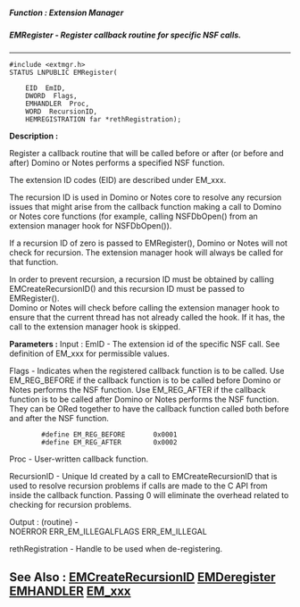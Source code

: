 ##### Function : Extension Manager
##### EMRegister - Register callback routine for specific NSF calls.
---
```
#include <extmgr.h>
STATUS LNPUBLIC EMRegister(

	EID  EmID,
	DWORD  Flags,
	EMHANDLER  Proc,
	WORD  RecursionID,
	HEMREGISTRATION far *rethRegistration);
```
**Description :**

Register a callback routine that will be called before or after (or before and 
after) Domino or Notes performs a specified NSF function.

The extension ID codes (EID) are described under EM_xxx.

The recursion ID is used in Domino or Notes core to resolve any recursion 
issues that might arise from the callback function making a call to Domino or 
Notes core functions (for example, calling NSFDbOpen() from an extension 
manager hook for NSFDbOpen()).

If a recursion ID of zero is passed to EMRegister(), Domino or Notes will not 
check for recursion.  The extension manager hook will always be called for that 
function.

In order to prevent recursion, a recursion ID must be obtained by calling 
EMCreateRecursionID() and this recursion ID must be passed to EMRegister().  
Domino or Notes will check before calling the extension manager hook to ensure 
that the current thread has not already called the hook.  If it has, the call 
to the extension manager hook is skipped.

**Parameters :**
Input :
EmID  -  The extension id of the specific NSF call.  See definition of EM_xxx for permissible values.

Flags  -  Indicates when the registered callback function is to be called. Use EM_REG_BEFORE if the callback function is to be called before Domino or Notes performs the NSF function.  Use EM_REG_AFTER  if the callback function is to be called after Domino or Notes performs the NSF function.  They can be ORed together to have the callback function called both before and after the NSF function.

            #define EM_REG_BEFORE		0x0001
            #define EM_REG_AFTER		0x0002

Proc  -  User-written callback function.

RecursionID  -  Unique Id created by a call to EMCreateRecursionID that is used to resolve recursion problems if calls are made to the C API from inside the callback function.  Passing 0 will eliminate the overhead related to checking for recursion problems.

Output :
(routine)  -  
NOERROR
ERR_EM_ILLEGALFLAGS
ERR_EM_ILLEGAL


rethRegistration  -  Handle to be used when de-registering.


**See Also :**
[EMCreateRecursionID](/reference/Func/EMCreateRecursionID)
[EMDeregister](/reference/Func/EMDeregister)
[EMHANDLER](/reference/Data/EMHANDLER)
[EM_xxx](/reference/Symb/EM_xxx)
---
